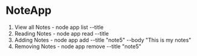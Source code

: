 # NoteApp
1. View all Notes - node app list --title
2. Reading Notes - node app read --title
3. Adding Notes - node app add --title "note5" --body "This is my notes"
4. Removing Notes - node app remove --title "note5"
